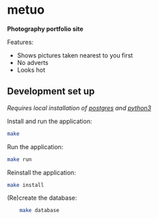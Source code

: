 # metuo

**Photography portfolio site**

Features:

* Shows pictures taken nearest to you first
* No adverts
* Looks hot


## Development set up

*Requires local installation of [postgres](https://www.moncefbelyamani.com/how-to-install-postgresql-on-a-mac-with-homebrew-and-lunchy/) and [python3](http://docs.python-guide.org/en/latest/starting/installation/)*

Install and run the application:

```bash
make
```

Run the application:

```bash
make run
```

Reinstall the application:

```bash
make install
```

(Re)create the database:

```bash
    make database
```
